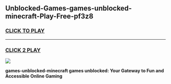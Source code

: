 
## Unblocked-Games-games-unblocked-minecraft-Play-Free-pf3z8
<h3>
<a href="https://premium76.site?title=games-unblocked-minecraft&ref=10A">CLICK TO PLAY</a></h3>
<hr>

<h3>
<a href="https://premium76.site?title=games-unblocked-minecraft&ref=10A">CLICK 2 PLAY</a>
  
</h3>

<a href="https://premium76.site?title=games-unblocked-minecraft&ref=10A"><img src="https://clearcache.store/games.png"></a>


**games-unblocked-minecraft games unblocked: Your Gateway to Fun and Accessible Online Gaming**
